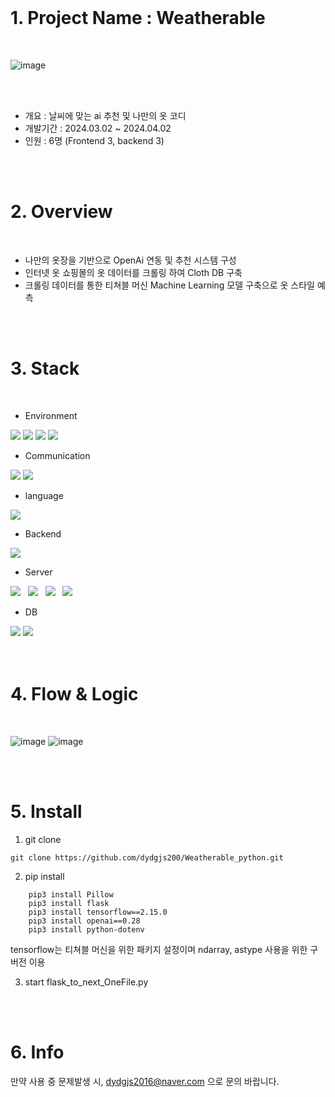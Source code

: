 <br>

# 1. Project Name : Weatherable
<br>

![image](https://github.com/dydgjs200/Weatherable_python/assets/25136172/4361ad47-0d55-4a39-9faf-fdbea29665ce)


<br>
<br>
<ul>
 <li>개요 : 날씨에 맞는 ai 추천 및 나만의 옷 코디</li>
 <li>개발기간 : 2024.03.02 ~ 2024.04.02</li>
 <li>인원 : 6명 (Frontend 3, backend 3)</li>
</ul>
<br>
<br>

# 2. Overview
<br>

<ul>
  <li>나만의 옷장을 기반으로 OpenAi 연동 및 추천 시스템 구성</li>
  <li>인터넷 옷 쇼핑몰의 옷 데이터를 크롤링 하여 Cloth DB 구축</li>
  <li>크롤링 데이터를 통한 티쳐블 머신 Machine Learning 모델 구축으로 옷 스타일 예측</li>
</ul>

<br>
<br>

# 3. Stack
<br>

- Environment

<img src="https://img.shields.io/badge/Spring-6DB33F?style=for-the-badge&logo=Spring&logoColor=white"> <img src="https://img.shields.io/badge/Figma-F24E1E?style=for-the-badge&logo=Figma&logoColor=white">
<img src="https://img.shields.io/badge/Git-F05032?style=for-the-badge&logo=Git&logoColor=white"> <img src="https://img.shields.io/badge/Git Hub-181717?style=for-the-badge&logo=GitHub&logoColor=white">

- Communication

<img src="https://img.shields.io/badge/Notion-000000?style=for-the-badge&logo=Notion&logoColor=white"> <img src="https://img.shields.io/badge/Slack-4A154B?style=for-the-badge&logo=Slack&logoColor=white"> 

- language <br>
<div>
  <img src="https://img.shields.io/badge/Python-3776AB?style=for-the-badge&logo=Python&logoColor=white">
</div>

- Backend <br>
<div>
 <img src="https://img.shields.io/badge/Flask-000000?style=for-the-badge&logo=flask&logoColor=white">
</div>

- Server <br>
<div>
 <img src="https://img.shields.io/badge/Amazon S3-569A31?style=flat-square&logo=Amazon%20S3&logoColor=white"/></a> &nbsp
 <img src="https://img.shields.io/badge/Amazon EC2-FF9900?style=flat-square&logo=Amazon%20EC2&logoColor=white"/></a> &nbsp
 <img src="https://img.shields.io/badge/Load Balancer-8C4FFF?style=flat-square&logo=awselasticloadbalancing2&logoColor=white"/></a> &nbsp
 <img src="https://img.shields.io/badge/route53-8C4FFF?style=flat-square&logo=amazonroute53&logoColor=white"/></a> &nbsp
</div>

- DB <br>
<div>
 <img src="https://img.shields.io/badge/mongoDB-47A248?style=for-the-badge&logo=mongoDB&logoColor=white"> 
 <img src="https://img.shields.io/badge/MySQL-4479A1?style=for-the-badge&logo=MySQL&logoColor=white">
</div>

<br>
<br>

# 4. Flow & Logic
<br>

![image](https://github.com/dydgjs200/Weatherable_python/assets/25136172/0d8bdbab-9f0e-46a1-85dd-d3e0e816be1d)
![image](https://github.com/dydgjs200/Weatherable_python/assets/25136172/a5b26d70-30bc-441a-ae8a-2b558d1f2c17)

<br>
<br>

# 5. Install

1. git clone

```
git clone https://github.com/dydgjs200/Weatherable_python.git
```

2. pip install

```
	pip3 install Pillow
	pip3 install flask
	pip3 install tensorflow==2.15.0
	pip3 install openai==0.28
	pip3 install python-dotenv
```

tensorflow는 티쳐블 머신을 위한 패키지 설정이며 ndarray, astype 사용을 위한 구 버전 이용 <br>

3. start flask_to_next_OneFile.py
<br>
<br>

# 6. Info

만약 사용 중 문제발생 시, dydgjs2016@naver.com 으로 문의 바랍니다.
   
